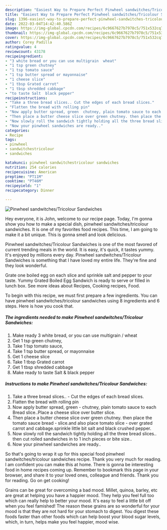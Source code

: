 ```yaml
---
description: "Easiest Way to Prepare Perfect Pinwheel sandwitches/Tricolour Sandwiches"
title: "Easiest Way to Prepare Perfect Pinwheel sandwitches/Tricolour Sandwiches"
slug: 1396-easiest-way-to-prepare-perfect-pinwheel-sandwitches-tricolour-sandwiches
date: 2022-03-04T14:42:40.586Z
image: https://img-global.cpcdn.com/recipes/6c9667627b7978c5/751x532cq70/pinwheel-sandwitchestricolour-sandwiches-recipe-main-photo.jpg
thumbnail: https://img-global.cpcdn.com/recipes/6c9667627b7978c5/751x532cq70/pinwheel-sandwitchestricolour-sandwiches-recipe-main-photo.jpg
cover: https://img-global.cpcdn.com/recipes/6c9667627b7978c5/751x532cq70/pinwheel-sandwitchestricolour-sandwiches-recipe-main-photo.jpg
author: Corey Padilla
ratingvalue: 4
reviewcount: 43178
recipeingredient:
- "3 white bread or you can use multigrain  wheat"
- "1 tsp green chutney"
- "1 tsp tomato sauce"
- "1 tsp butter spread or mayonnaise"
- "1 cheese slice"
- "1 tbsp Grated carrot"
- "1 tbsp shredded cabbage"
- "to taste Salt  black pepper"
recipeinstructions:
- "Take a three bread slices.. Cut the edges of each bread slices."
- "Flatten the bread with rolling pin"
- "Now apply butter spread, green  chutney, plain tomato sauce to each Bread slice..Place a cheese slice over butter slice."
- "Then place a butter cheese slice over green chutney. then place the tomato sauce bread  slice.and also place tomato slice  over grated carrot and cabbage.sprinkle little bit salt and black crushed pepper."
- "Now slowly roll the sandwich tightly holding all the three bread slices.. then cut rolled sandwiches in to 1 inch pieces or bite size.."
- "Now your pinwheel sandwiches are ready.."
categories:
- Recipe
tags:
- pinwheel
- sandwitchestricolour
- sandwiches

katakunci: pinwheel sandwitchestricolour sandwiches 
nutrition: 254 calories
recipecuisine: American
preptime: "PT11M"
cooktime: "PT46M"
recipeyield: "1"
recipecategory: Dinner

---
```



![Pinwheel sandwitches/Tricolour Sandwiches](https://img-global.cpcdn.com/recipes/6c9667627b7978c5/751x532cq70/pinwheel-sandwitchestricolour-sandwiches-recipe-main-photo.jpg)

Hey everyone, it is John, welcome to our recipe page. Today, I'm gonna show you how to make a special dish, pinwheel sandwitches/tricolour sandwiches. It is one of my favorites food recipes. This time, I am going to make it a bit unique. This is gonna smell and look delicious.

Pinwheel sandwitches/Tricolour Sandwiches is one of the most favored of current trending meals in the world. It is easy, it's quick, it tastes yummy. It's enjoyed by millions every day. Pinwheel sandwitches/Tricolour Sandwiches is something that I have loved my entire life. They're fine and they look wonderful.

Grate one boiled egg on each slice and sprinkle salt and pepper to your taste. Yummy Grated Boiled Egg Sandwich is ready to serve or filled in lunch box. See more ideas about Recipes, Cooking recipes, Food.


To begin with this recipe, we must first prepare a few ingredients. You can have pinwheel sandwitches/tricolour sandwiches using 8 ingredients and 6 steps. Here is how you cook that.

<!--inarticleads1-->

##### The ingredients needed to make Pinwheel sandwitches/Tricolour Sandwiches:

1. Make ready 3 white bread, or you can use multigrain / wheat
1. Get 1 tsp green chutney,
1. Take 1 tsp tomato sauce,
1. Take 1 tsp butter spread, or mayonnaise
1. Get 1 cheese slice
1. Take 1 tbsp Grated carrot
1. Get 1 tbsp shredded cabbage
1. Make ready to taste Salt &amp; black pepper




<!--inarticleads2-->

##### Instructions to make Pinwheel sandwitches/Tricolour Sandwiches:

1. Take a three bread slices.. - Cut the edges of each bread slices.
1. Flatten the bread with rolling pin
1. Now apply butter spread, green  - chutney, plain tomato sauce to each Bread slice..Place a cheese slice over butter slice.
1. Then place a butter cheese slice over green chutney. then place the tomato sauce bread  - slice.and also place tomato slice  - over grated carrot and cabbage.sprinkle little bit salt and black crushed pepper.
1. Now slowly roll the sandwich tightly holding all the three bread slices.. then cut rolled sandwiches in to 1 inch pieces or bite size..
1. Now your pinwheel sandwiches are ready..




So that's going to wrap it up for this special food pinwheel sandwitches/tricolour sandwiches recipe. Thank you very much for reading. I am confident you can make this at home. There is gonna be interesting food in home recipes coming up. Remember to bookmark this page in your browser, and share it to your loved ones, colleague and friends. Thank you for reading. Go on get cooking!

Grains can be great for overcoming a bad mood. Millet, quinoa, barley, etc are great at helping you have a happier mood. They help you feel full too which can really help to better your mood. It's easy to feel a little bit off when you feel famished! The reason these grains are so wonderful for your mood is that they are not hard for your stomach to digest. You digest these foods faster than other foods which can help boost your blood sugar levels, which, in turn, helps make you feel happier, mood wise.
